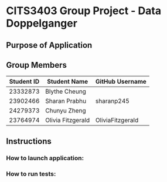 # CITS3403 Group Project - Data Doppelganger
## Purpose of Application 

## Group Members
| Student ID    | Student Name      | GitHub Username |
| ------------- | ----------------- | --------------- |
| 23332873      | Blythe Cheung     |                 |
| 23902466      | Sharan Prabhu     | sharanp245      |
| 24279373      | Chunyu Zheng      |                 |
| 23764974      | Olivia Fitzgerald | OliviaFitzgerald|

## Instructions
### How to launch application:

### How to run tests:
